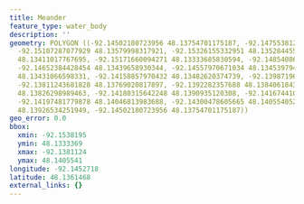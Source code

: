 ```yaml
---
title: Meander
feature_type: water_body
description: ''
geometry: POLYGON ((-92.14502180723956 48.13754701175187, -92.14755381255141 48.13674510437794,
  -92.15107287077929 48.13579998317921, -92.15326155332951 48.13528445519242, -92.15381945280927
  48.13411017767695, -92.15171660094271 48.13333685830594, -92.14854086546744 48.13348006647595,
  -92.14652384428454 48.13439658930344, -92.14557970671034 48.13453979451729, -92.14519346861587
  48.13431066598331, -92.14158857970432 48.13482620374739, -92.13987196593222 48.13525581459673,
  -92.13811243681828 48.13769020817897, -92.1392282357688 48.13840618432477, -92.1413740029772
  48.13826298989463, -92.14180315642248 48.1390935120308, -92.14167441038799 48.13949444894351,
  -92.14197481779878 48.14046813983688, -92.14300478605665 48.14055405285261, -92.14373434691272
  48.13926534251949, -92.14502180723956 48.13754701175187))
geo_error: 0.0
bbox:
  xmin: -92.1538195
  ymin: 48.1333369
  xmax: -92.1381124
  ymax: 48.1405541
longitude: -92.1452718
latitude: 48.1361468
external_links: {}
---
```

